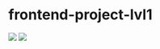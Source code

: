 # frontend-project-lvl1

<a href="https://codeclimate.com/github/Applifort/frontend-project-lvl1/maintainability"><img src="https://api.codeclimate.com/v1/badges/cf7e57323317d8369c49/maintainability" /></a>
<a href="https://codeclimate.com/github/Applifort/frontend-project-lvl1/test_coverage"><img src="https://api.codeclimate.com/v1/badges/cf7e57323317d8369c49/test_coverage" /></a>
